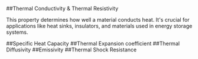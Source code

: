##Thermal Conductivity & Thermal Resistivity

This property determines how well a material conducts heat. It's crucial for applications like heat sinks, insulators, and materials used in energy storage systems.

##Specific Heat Capacity
##Thermal Expansion coefficient
##Thermal Diffusivity
##Emissivity
##Thermal Shock Resistance
